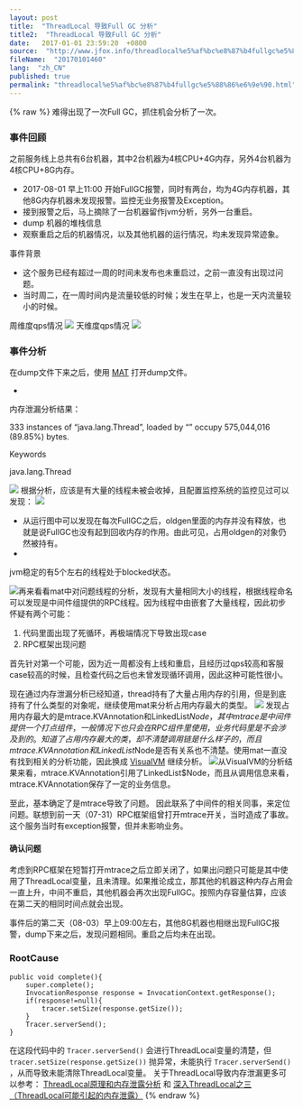 ```yaml
---
layout: post
title:  "ThreadLocal 导致Full GC 分析"
title2:  "ThreadLocal 导致Full GC 分析"
date:   2017-01-01 23:59:20  +0800
source:  "http://www.jfox.info/threadlocal%e5%af%bc%e8%87%b4fullgc%e5%88%86%e6%9e%90.html"
fileName:  "20170101460"
lang:  "zh_CN"
published: true
permalink: "threadlocal%e5%af%bc%e8%87%b4fullgc%e5%88%86%e6%9e%90.html"
---
```

{% raw %}
难得出现了一次Full GC，抓住机会分析了一次。

### 事件回顾

之前服务线上总共有6台机器，其中2台机器为4核CPU+4G内存，另外4台机器为4核CPU+8G内存。

- 2017-08-01 早上11:00 开始FullGC报警，同时有两台，均为4G内存机器，其他8G内存机器未发现报警。监控无业务报警及Exception。
- 接到报警之后，马上摘除了一台机器留作jvm分析，另外一台重启。
- dump 机器的堆栈信息
- 观察重启之后的机器情况，以及其他机器的运行情况，均未发现异常迹象。

事件背景

- 这个服务已经有超过一周的时间未发布也未重启过，之前一直没有出现过问题。
- 当时周二，在一周时间内是流量较低的时候；发生在早上，也是一天内流量较小的时候。

周维度qps情况
![](/wp-content/uploads/2017/08/1501770753.png)
天维度qps情况
![](/wp-content/uploads/2017/08/1501770754.png)
### 事件分析

 在dump文件下来之后，使用 [MAT](http://www.jfox.info/go.php?url=http://www.eclipse.org/mat/) 打开dump文件。 

- 
内存泄漏分析结果：

333 instances of “java.lang.Thread”, loaded by “<system class loader>” occupy 575,044,016 (89.85%) bytes.

Keywords

java.lang.Thread

![](/wp-content/uploads/2017/08/1501770755.png)
根据分析，应该是有大量的线程未被会收掉，且配置监控系统的监控见过可以发现：
![](/wp-content/uploads/2017/08/1501770756.png)
- 从运行图中可以发现在每次FullGC之后，oldgen里面的内存并没有释放，也就是说FullGC也没有起到回收内存的作用。由此可见，占用oldgen的对象仍然被持有。
- 
jvm稳定的有5个左右的线程处于blocked状态。

![](/wp-content/uploads/2017/08/1501770757.png)再来看看mat中对问题线程的分析，发现有大量相同大小的线程，根据线程命名可以发现是中间件组提供的RPC线程。因为线程中由嵌套了大量线程，因此初步怀疑有两个可能：

1. 代码里面出现了死循环，再极端情况下导致出现case
2. RPC框架出现问题

首先针对第一个可能，因为近一周都没有上线和重启，且经历过qps较高和客服case较高的时候，且检查代码之后也未曾发现循环调用，因此这种可能性很小。

现在通过内存泄漏分析已经知道，thread持有了大量占用内存的引用，但是到底持有了什么类型的对象呢，继续使用mat来分析占用内存最大的类型。
![](/wp-content/uploads/2017/08/1501770767.png)
发现占用内存最大的是mtrace.KVAnnotation和LinkedList$Node，其中mtrace是中间件提供一个打点组件，一般情况下也只会在RPC组件里使用，业务代码里是不会涉及到的。
 知道了占用内存最大的类，却不清楚调用链是什么样子的，而且mtrace.KVAnnotation和LinkedList$Node是否有关系也不清楚。使用mat一直没有找到相关的分析功能，因此换成 [VisualVM](http://www.jfox.info/go.php?url=https://visualvm.github.io/) 继续分析。 
![](/wp-content/uploads/2017/08/15017707671.png)从VisualVM的分析结果来看，mtrace.KVAnnotation引用了LinkedList$Node，而且从调用信息来看，mtrace.KVAnnotation保存了一定的业务信息。

至此，基本确定了是mtrace导致了问题。
因此联系了中间件的相关同事，来定位问题。联想到前一天（07-31）RPC框架组曾打开mtrace开关，当时造成了事故。这个服务当时有exception报警，但并未影响业务。
#### 确认问题

考虑到RPC框架在短暂打开mtrace之后立即关闭了，如果出问题只可能是其中使用了ThreadLocal变量，且未清理。如果推论成立，那其他的机器这种内存占用会一直上升，中间不重启，其他机器会再次出现FullGC。按照内存容量估算，应该在第二天的相同时间点就会出现。

事件后的第二天（08-03）早上09:00左右，其他8G机器也相继出现FullGC报警，dump下来之后，发现问题相同。重启之后均未在出现。

### RootCause

    public void complete(){
        super.complete();
        InvocationResponse response = InvocationContext.getResponse();
        if(response!=null){
            tracer.setSize(response.getSize());
        }
        Tracer.serverSend();
    }

 在这段代码中的 `Tracer.serverSend()` 会进行ThreadLocal变量的清楚，但 `tracer.setSize(response.getSize())` 抛异常，未能执行 `Tracer.serverSend()` ，从而导致未能清除ThreadLocal变量。 
 关于ThreadLocal导致内存泄漏更多可以参考： [ThreadLocal原理和内存泄露分析](http://www.jfox.info/go.php?url=http://j360.me/2017/04/13/ThreadLocal-gc/) 和 [深入ThreadLocal之三（ThreadLocal可能引起的内存泄露）](http://www.jfox.info/go.php?url=http://www.cnblogs.com/duanxz/p/5445152.html)
{% endraw %}
